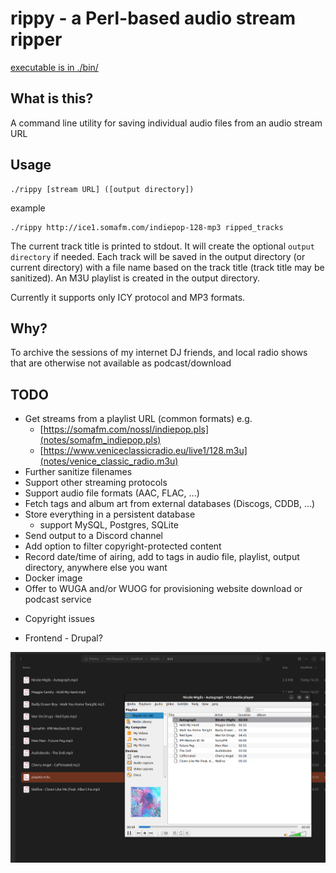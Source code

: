 # rippy - a Perl-based audio stream ripper
[executable is in ./bin/](bin/rippy)

## What is this?
A command line utility for saving individual audio files from an audio stream URL

## Usage
```
./rippy [stream URL] ([output directory])
```
example
```
./rippy http://ice1.somafm.com/indiepop-128-mp3 ripped_tracks
```

The current track title is printed to stdout. It will create the optional ```output directory``` if needed.
Each track will be saved in the output directory (or current directory) with a file name based on the track title (track title may be sanitized).
An M3U playlist is created in the output directory.

Currently it supports only ICY protocol and MP3 formats.

## Why?
To archive the sessions of my internet DJ friends, and local radio shows that are otherwise not available as podcast/download 

## TODO
* Get streams from a playlist URL (common formats) e.g.
  - [https://somafm.com/nossl/indiepop.pls](notes/somafm_indiepop.pls)
  - [https://www.veniceclassicradio.eu/live1/128.m3u](notes/venice_classic_radio.m3u)
* Further sanitize filenames
* Support other streaming protocols
* Support audio file formats (AAC, FLAC, ...)
* Fetch tags and album art from external databases (Discogs, CDDB, ...)
* Store everything in a persistent database
  - support MySQL, Postgres, SQLite
* Send output to a Discord channel
* Add option to filter copyright-protected content
* Record date/time of airing, add to tags in audio file, playlist, output directory, anywhere else you want
* Docker image
* Offer to WUGA and/or WUOG for provisioning website download or podcast service
 - Copyright issues
* Frontend - Drupal?

![screenshot of the playlist opened with VLC](screenshot.png)


